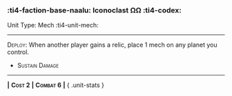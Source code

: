 ### :ti4-faction-base-naalu: **Iconoclast ΩΩ** :ti4-codex:

Unit Type: Mech :ti4-unit-mech:

---

<span style="font-variant:small-caps;">Deploy</span>: When another player gains a relic, place 1 mech on any planet you control.

* <span style="font-variant:small-caps;">Sustain Damage</span> 

---

__|__ <span style="font-variant:small-caps;white-space: nowrap;">**Cost 2**</span> __|__ <span style="font-variant:small-caps;white-space: nowrap;">**Combat 6**</span> __|__
{ .unit-stats }
